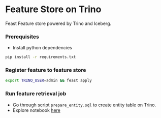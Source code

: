 # Feature Store on Trino

Feast Feature store powered by Trino and Iceberg.

### Prerequisites

- Install python dependencies

```bash
pip install -r requirements.txt
```

### Register feature to feature store

```bash
export TRINO_USER=admin && feast apply
```

### Run feature retrieval job
- Go through script `prepare_entity.sql` to create entity table on Trino.
- Explore notebook [here](demo.ipynb)
